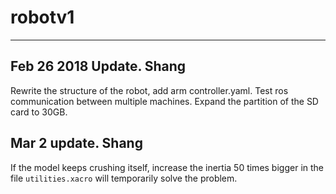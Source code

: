 # robotv1
---------------
Feb 26 2018 Update. Shang
-------
Rewrite the structure of the robot, add arm controller.yaml. Test ros communication between multiple machines. Expand the partition of the SD card to 30GB. 

Mar 2 update. Shang
--------
If the model keeps crushing itself, increase the inertia 50 times bigger in the file `utilities.xacro` will temporarily solve the problem. 

